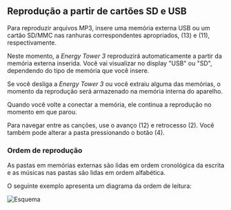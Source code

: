 ## Reprodução a partir de cartões SD e USB

Para reproduzir arquivos MP3, insere uma memória externa USB ou um cartão SD/MMC nas ranhuras correspondentes apropriados, (13) e (11), respectivamente. 

Neste momento, a *Energy Tower 3* reproduzirá automaticamente a partir da memória externa inserida. 
Você vai visualizar no display  "USB" ou "SD", dependendo do tipo de memória que você insere. 

Se você desliga a *Energy Tower 3* ou você extraiu alguma das memórias, o momento da reprodução será armazenado na memória interna do aparelho. 

Quando você volte a conectar a memória, ele continua a reprodução no momento em que parou. 

Para navegar entre as canções, use o avanço (12) e retrocesso (2). Você também pode alterar a pasta pressionando o botão (4).

### Ordem de reprodução  

As pastas em memórias externas são lidas em ordem cronológica da escrita e as músicas nas pastas são lidas em ordem alfabética. 

O seguinte exemplo apresenta um diagrama da ordem de leitura: 



![Esquema](http://static.energysistem.com/images/manuals/42260/5492cea8f11f3.jpg)




